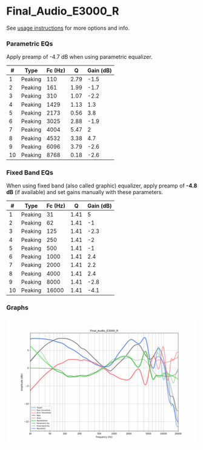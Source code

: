 # Final_Audio_E3000_R
See [usage instructions](https://github.com/jaakkopasanen/AutoEq#usage) for more options and info.

### Parametric EQs
Apply preamp of -4.7 dB when using parametric equalizer.

|   # | Type    |   Fc (Hz) |    Q |   Gain (dB) |
|-----|---------|-----------|------|-------------|
|   1 | Peaking |       110 | 2.79 |        -1.5 |
|   2 | Peaking |       161 | 1.99 |        -1.7 |
|   3 | Peaking |       310 | 1.07 |        -2.2 |
|   4 | Peaking |      1429 | 1.13 |         1.3 |
|   5 | Peaking |      2173 | 0.56 |         3.8 |
|   6 | Peaking |      3025 | 2.88 |        -1.9 |
|   7 | Peaking |      4004 | 5.47 |         2   |
|   8 | Peaking |      4532 | 3.38 |         4.7 |
|   9 | Peaking |      6096 | 3.79 |        -2.6 |
|  10 | Peaking |      8768 | 0.18 |        -2.6 |

### Fixed Band EQs
When using fixed band (also called graphic) equalizer, apply preamp of **-4.8 dB** (if available) and set gains manually with these parameters.

|   # | Type    |   Fc (Hz) |    Q |   Gain (dB) |
|-----|---------|-----------|------|-------------|
|   1 | Peaking |        31 | 1.41 |         5   |
|   2 | Peaking |        62 | 1.41 |        -1   |
|   3 | Peaking |       125 | 1.41 |        -2.3 |
|   4 | Peaking |       250 | 1.41 |        -2   |
|   5 | Peaking |       500 | 1.41 |        -1   |
|   6 | Peaking |      1000 | 1.41 |         2.4 |
|   7 | Peaking |      2000 | 1.41 |         2.2 |
|   8 | Peaking |      4000 | 1.41 |         2.4 |
|   9 | Peaking |      8000 | 1.41 |        -2.8 |
|  10 | Peaking |     16000 | 1.41 |        -4.1 |

### Graphs
![](./Final_Audio_E3000_R.png)
